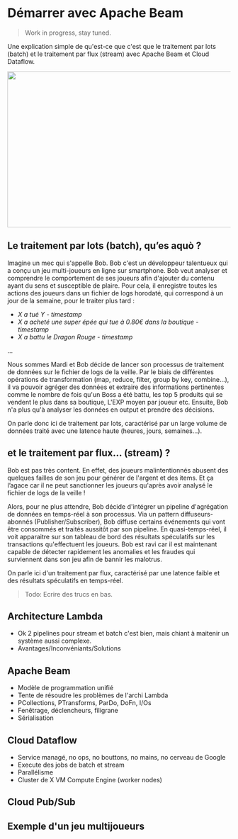 # Démarrer avec Apache Beam

> Work in progress, stay tuned.

Une explication simple de qu'est-ce que c'est que le traitement par lots (batch) et le traitement par flux (stream) avec Apache Beam et Cloud Dataflow.

<p align="center">
  <img width="625" height="352" src="https://www.geek.com/wp-content/uploads/2017/10/razer-phone-top-625x352.jpg">
</p>

## Le traitement par lots (batch), qu’es aquò ?

Imagine un mec qui s'appelle Bob. Bob c'est un développeur talentueux qui a conçu un jeu multi-joueurs en ligne sur smartphone. Bob veut analyser et comprendre le comportement de ses joueurs afin d'ajouter du contenu ayant du sens et susceptible de plaire. Pour cela, il enregistre toutes les actions des joueurs dans un fichier de logs horodaté, qui correspond à un jour de la semaine, pour le traiter plus tard :

* *X a tué Y - timestamp*
* *X a acheté une super épée qui tue à 0.80€ dans la boutique - timestamp*
* *X a battu le Dragon Rouge - timestamp*

...

Nous sommes Mardi et Bob décide de lancer son processus de traitement de données sur le fichier de logs de la veille. Par le biais de différentes opérations de transformation (map, reduce, filter, group by key, combine...), il va pouvoir agréger des données et extraire des informations pertinentes comme le nombre de fois qu'un Boss a été battu, les top 5 produits qui se vendent le plus dans sa boutique, L'EXP moyen par joueur etc. Ensuite, Bob n'a plus qu'à analyser les données en output et prendre des décisions.

On parle donc ici de traitement par lots, caractérisé par un large volume de données traité avec une latence haute (heures, jours, semaines...).

## et le traitement par flux... (stream) ?

Bob est pas très content. En effet, des joueurs malintentionnés abusent des quelques failles de son jeu pour générer de l'argent et des items. Et ça l’agace car il ne peut sanctionner les joueurs qu'après avoir analysé le fichier de logs de la veille ! 

Alors, pour ne plus attendre, Bob décide d'intégrer un pipeline d'agrégation de données en temps-réel à son processus. Via un pattern diffuseurs-abonnés (Publisher/Subscriber), Bob diffuse certains événements qui vont être consommés et traités aussitôt par son pipeline. En quasi-temps-réel, il voit apparaitre sur son tableau de bord des résultats spéculatifs sur les transactions qu'effectuent les joueurs. Bob est ravi car il est maintenant capable de détecter rapidement les anomalies et les fraudes qui surviennent dans son jeu afin de bannir les malotrus.

On parle ici d'un traitement par flux, caractérisé par une latence faible et des résultats spéculatifs en temps-réel.

> Todo: Ecrire des trucs en bas.

## Architecture Lambda

- Ok 2 pipelines pour stream et batch c'est bien, mais chiant à maitenir un système aussi complexe.
- Avantages/Inconvéniants/Solutions

## Apache Beam

- Modèle de programmation unifié
- Tente de résoudre les problèmes de l'archi Lambda
- PCollections, PTransforms, ParDo, DoFn, I/Os
- Fenêtrage, déclencheurs, filigrane
- Sérialisation

## Cloud Dataflow

- Service managé, no ops, no bouttons, no mains, no cerveau de Google
- Execute des jobs de batch et stream
- Parallélisme
- Cluster de X VM Compute Engine (worker nodes)

## Cloud Pub/Sub

## Exemple d'un jeu multijoueurs


